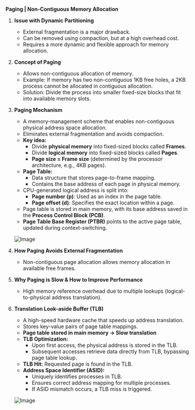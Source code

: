 **Paging | Non-Contiguous Memory Allocation**

1. **Issue with Dynamic Partitioning**
   - External fragmentation is a major drawback.
   - Can be removed using compaction, but at a high overhead cost.
   - Requires a more dynamic and flexible approach for memory allocation.

2. **Concept of Paging**
   - Allows non-contiguous allocation of memory.
   - Example: If memory has two non-contiguous 1KB free holes, a 2KB process cannot be allocated in contiguous allocation.
   - Solution: Divide the process into smaller fixed-size blocks that fit into available memory slots.

3. **Paging Mechanism**
   - A memory-management scheme that enables non-contiguous physical address space allocation.
   - Eliminates external fragmentation and avoids compaction.
   - **Key idea:**
     - Divide **physical memory** into fixed-sized blocks called **Frames**.
     - Divide **logical memory** into fixed-sized blocks called **Pages**.
     - **Page size = Frame size** (determined by the processor architecture, e.g., 4KB pages).
   - **Page Table:**
     - Data structure that stores page-to-frame mapping.
     - Contains the base address of each page in physical memory.
   - CPU-generated logical address is split into:
     - **Page number (p)**: Used as an index in the page table.
     - **Page offset (d)**: Specifies the exact location within a page.
   - Page table is stored in main memory, with its base address saved in the **Process Control Block (PCB)**.
   - **Page Table Base Register (PTBR)** points to the active page table, updated during context-switching.

   ![Image](https://github.com/user-attachments/assets/c5bda3a9-91bd-46c7-bb84-9b4c3a8d795e)

4. **How Paging Avoids External Fragmentation**
   - Non-contiguous page allocation allows memory allocation in available free frames.

5. **Why Paging is Slow & How to Improve Performance**
   - High memory reference overhead due to multiple lookups (logical-to-physical address translation).

6. **Translation Look-aside Buffer (TLB)**
   - A high-speed hardware cache that speeds up address translation.
   - Stores key-value pairs of page table mappings.
   - **Page table stored in main memory → Slow translation**
   - **TLB Optimization:**
     - Upon first access, the physical address is stored in the TLB.
     - Subsequent accesses retrieve data directly from TLB, bypassing page table lookup.
   - **TLB Hit:** Requested page is found in the TLB.
   - **Address Space Identifier (ASID):**
     - Uniquely identifies processes in TLB.
     - Ensures correct address mapping for multiple processes.
     - If ASID mismatch occurs, a TLB miss is triggered.
    
    ![Image](https://github.com/user-attachments/assets/00d21b44-bfdb-40df-98f4-d618e5d6c40f)